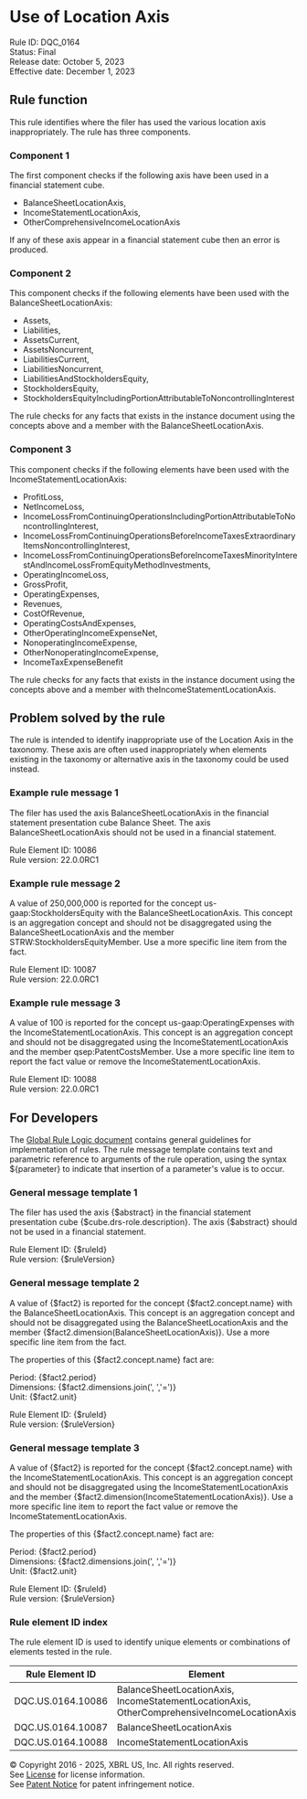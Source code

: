 # Use of Location Axis  
Rule ID: DQC_0164  
Status: Final  
Release date: October 5, 2023  
Effective date: December 1, 2023  
  
## Rule function
This rule identifies where the filer has used the various location axis inappropriately.  The rule has three components.

### Component 1
The first component checks if the following axis have been used in a financial statement cube.
* BalanceSheetLocationAxis, 
* IncomeStatementLocationAxis, 
* OtherComprehensiveIncomeLocationAxis

If any of these axis appear in a financial statement cube then an error is produced.

### Component 2
This component checks if the following elements have been used with the BalanceSheetLocationAxis:
* Assets, 
* Liabilities, 
* AssetsCurrent, 
* AssetsNoncurrent, 
* LiabilitiesCurrent, 
* LiabilitiesNoncurrent, 
* LiabilitiesAndStockholdersEquity, 
* StockholdersEquity, 
* StockholdersEquityIncludingPortionAttributableToNoncontrollingInterest

The rule checks for any facts that exists in the instance document using the concepts above and a member with the BalanceSheetLocationAxis.

### Component 3
This component checks if the following elements have been used with the IncomeStatementLocationAxis:
* ProfitLoss, 
* NetIncomeLoss, 
* IncomeLossFromContinuingOperationsIncludingPortionAttributableToNoncontrollingInterest,
* IncomeLossFromContinuingOperationsBeforeIncomeTaxesExtraordinaryItemsNoncontrollingInterest, 
* IncomeLossFromContinuingOperationsBeforeIncomeTaxesMinorityInterestAndIncomeLossFromEquityMethodInvestments, 
* OperatingIncomeLoss, 
* GrossProfit, 
* OperatingExpenses, 
* Revenues, 
* CostOfRevenue, 
* OperatingCostsAndExpenses, 
* OtherOperatingIncomeExpenseNet, 
* NonoperatingIncomeExpense, 
* OtherNonoperatingIncomeExpense, 
* IncomeTaxExpenseBenefit

The rule checks for any facts that exists in the instance document using the concepts above and a member with theIncomeStatementLocationAxis.

## Problem solved by the rule  
The rule is intended to identify inappropriate use of the Location Axis in the taxonomy. These axis are often used inappropriately when elements existing in the taxonomy or alternative axis in the taxonomy could be used instead.    

### Example rule message 1
The filer has used the axis BalanceSheetLocationAxis in the financial statement presentation cube Balance Sheet. The axis BalanceSheetLocationAxis should not be used in a financial statement.  

Rule Element ID: 10086  
Rule version: 22.0.0RC1

### Example rule message 2 
A value of 250,000,000 is reported for the concept us-gaap:StockholdersEquity with the BalanceSheetLocationAxis. This concept is an aggregation concept and should not be disaggregated using the BalanceSheetLocationAxis and the member STRW:StockholdersEquityMember. Use a more specific line item from the fact.  

Rule Element ID: 10087  
Rule version: 22.0.0RC1

### Example rule message 3
A value of 100 is reported for the concept us-gaap:OperatingExpenses with the IncomeStatementLocationAxis. This concept is an aggregation concept and should not be disaggregated using the IncomeStatementLocationAxis and the member qsep:PatentCostsMember. Use a more specific line item to report the fact value or remove the IncomeStatementLocationAxis.  

Rule Element ID: 10088  
Rule version: 22.0.0RC1

## For Developers  
The [Global Rule Logic document](https://github.com/DataQualityCommittee/dqc_us_rules/blob/master/docs/GlobalRuleLogic.md) contains general guidelines for implementation of rules. The rule message template contains text and parametric reference to arguments of the rule operation, using the syntax ${parameter} to indicate that insertion of a parameter's value is to occur. 

### General message template 1
The filer has used the axis {$abstract} in the financial statement presentation cube {$cube.drs-role.description}. The axis {$abstract}  should not be used in a financial statement.  

Rule Element ID: {$ruleId}  
Rule version: {$ruleVersion}

### General message template 2
A value of {$fact2} is reported for the concept {$fact2.concept.name} with the BalanceSheetLocationAxis. This concept is an aggregation concept and should not be disaggregated using the BalanceSheetLocationAxis and the member {$fact2.dimension(BalanceSheetLocationAxis)}. Use a more specific line item from the fact.  

The properties of this {$fact2.concept.name} fact are:  

Period: {$fact2.period}  
Dimensions: {$fact2.dimensions.join(', ','=')}  
Unit: {$fact2.unit}  

Rule Element ID: {$ruleId}  
Rule version: {$ruleVersion}

### **General message template 3**
A value of {$fact2} is reported for the concept {$fact2.concept.name} with the IncomeStatementLocationAxis. This concept is an aggregation concept and should not be disaggregated using the IncomeStatementLocationAxis and the member {$fact2.dimension(IncomeStatementLocationAxis)}. Use a more specific line item to report the fact value or remove the IncomeStatementLocationAxis.  

The properties of this {$fact2.concept.name} fact are:  

Period: {$fact2.period}  
Dimensions: {$fact2.dimensions.join(', ','=')}  
Unit: {$fact2.unit}  

Rule Element ID: {$ruleId}  
Rule version: {$ruleVersion}

### Rule element ID index  
The rule element ID is used to identify unique elements or combinations of elements tested in the rule.

|Rule Element ID|Element|
|--- |--- |
| DQC.US.0164.10086 | BalanceSheetLocationAxis, IncomeStatementLocationAxis, OtherComprehensiveIncomeLocationAxis |
| DQC.US.0164.10087 | BalanceSheetLocationAxis |
| DQC.US.0164.10088 | IncomeStatementLocationAxis |

© Copyright 2016 - 2025, XBRL US, Inc. All rights reserved.   
See [License](https://xbrl.us/dqc-license) for license information.  
See [Patent Notice](https://xbrl.us/dqc-patent) for patent infringement notice.  